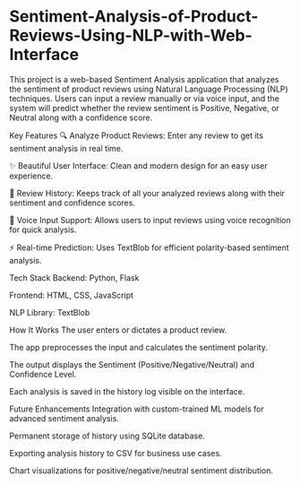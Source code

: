 # Sentiment-Analysis-of-Product-Reviews-Using-NLP-with-Web-Interface
This project is a web-based Sentiment Analysis application that analyzes the sentiment of product reviews using Natural Language Processing (NLP) techniques. Users can input a review manually or via voice input, and the system will predict whether the review sentiment is Positive, Negative, or Neutral along with a confidence score.

Key Features
🔍 Analyze Product Reviews: Enter any review to get its sentiment analysis in real time.

✨ Beautiful User Interface: Clean and modern design for an easy user experience.

📝 Review History: Keeps track of all your analyzed reviews along with their sentiment and confidence scores.

🎤 Voice Input Support: Allows users to input reviews using voice recognition for quick analysis.

⚡ Real-time Prediction: Uses TextBlob for efficient polarity-based sentiment analysis.

Tech Stack
Backend: Python, Flask

Frontend: HTML, CSS, JavaScript

NLP Library: TextBlob

How It Works
The user enters or dictates a product review.

The app preprocesses the input and calculates the sentiment polarity.

The output displays the Sentiment (Positive/Negative/Neutral) and Confidence Level.

Each analysis is saved in the history log visible on the interface.

Future Enhancements
Integration with custom-trained ML models for advanced sentiment analysis.

Permanent storage of history using SQLite database.

Exporting analysis history to CSV for business use cases.

Chart visualizations for positive/negative/neutral sentiment distribution.
